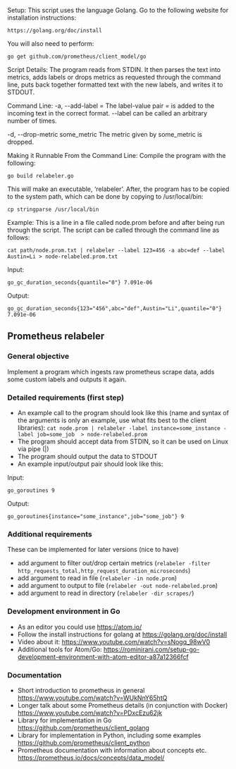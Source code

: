 Setup:
This script uses the language Golang. Go to the following website for installation instructions:
```
https://golang.org/doc/install
```



You will also need to perform:
```
go get github.com/prometheus/client_model/go
```

Script Details:
The program reads from STDIN. It then parses the text into metrics, adds labels or drops metrics as requested through the command line, puts back together formatted text with the new labels, and writes it to STDOUT.

Command Line:
-a, --add-label <label>=<value> 
The label-value pair <label>=<value> is added to the incoming text in the correct 	format. --label can be called an arbitrary number of times.

-d, --drop-metric some_metric
The metric given by some_metric is dropped.

Making it Runnable From the Command Line:
Compile the program with the following:
```
go build relabeler.go
```

This will make an executable, ‘relabeler’. After, the program has to be copied to the system path, which can be done by copying to /usr/local/bin:
```
cp stringparse /usr/local/bin
```


Example:
This is a line in a file called node.prom before and after being run through the script. The script can be called through the command line as follows:
```
cat path/node.prom.txt | relabeler --label 123=456 -a abc=def --label Austin=Li > node-relabeled.prom.txt
```

Input:
```
go_gc_duration_seconds{quantile="0"} 7.091e-06
```

Output:
```
go_gc_duration_seconds{123="456",abc="def",Austin="Li",quantile="0"} 7.091e-06
```

## Prometheus relabeler

### General objective
Implement a program which ingests raw prometheus scrape data, adds some custom labels and outputs it again.

### Detailed requirements (first step)
- An example call to the program should look like this (name and syntax of the arguments is only an example, use what fits best to the client libraries):
`cat node.prom | relabeler -label instance=some_instance -label job=some_job  > node-relabeled.prom`
- The program should accept data from STDIN, so it can be used on Linux via pipe (|) 
- The program should output the data to STDOUT
- An example input/output pair should look like this:

Input:
```
go_goroutines 9
```

Output:
```
go_goroutines{instance="some_instance",job="some_job"} 9
```

### Additional requirements
These can be implemented for later versions (nice to have)
- add argument to filter out/drop certain metrics (`relabeler -filter http_requests_total,http_request_duration_microseconds`)
- add argument to read in file (`relabeler -in node.prom`)
- add argument to output to file (`relabeler -out node-relabeled.prom`)
- add argument to read in directory (`relabeler -dir scrapes/`)

### Development environment in Go
* As an editor you could use https://atom.io/
* Follow the install instructions for golang at https://golang.org/doc/install
* Video about it: https://www.youtube.com/watch?v=sNogq_98wV0
* Additional tools for Atom/Go: https://rominirani.com/setup-go-development-environment-with-atom-editor-a87a12366fcf

### Documentation
* Short introduction to prometheus in general https://www.youtube.com/watch?v=WUkNnY65htQ
* Longer talk about some Prometheus details (in conjunction with Docker) https://www.youtube.com/watch?v=PDxcEzu62jk
* Library for implementation in Go https://github.com/prometheus/client_golang
* Library for implementation in Python, including some examples  https://github.com/prometheus/client_python
* Prometheus documentation with information about concepts etc. https://prometheus.io/docs/concepts/data_model/
